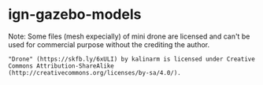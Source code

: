 # ign-gazebo-models

Note: Some files (mesh expecially) of mini drone are licensed and can't be used for commercial purpose without the crediting the author.

```
"Drone" (https://skfb.ly/6xULI) by kalinarm is licensed under Creative Commons Attribution-ShareAlike (http://creativecommons.org/licenses/by-sa/4.0/).
```
